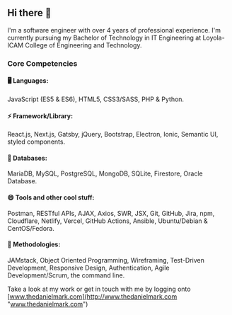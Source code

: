 ## Hi there 👋
I&apos;m a software engineer with over 4 years of professional experience. I&apos;m currently pursuing my Bachelor of Technology in IT Engineering at Loyola-ICAM College of Engineering and Technology.

### Core Competencies
#### 🖥️ Languages:
JavaScript (ES5 & ES6), HTML5, CSS3/SASS, PHP & Python.

#### ⚡ Framework/Library:
React.js, Next.js, Gatsby, jQuery, Bootstrap, Electron, Ionic, Semantic UI, styled components.

#### 💾 Databases:
MariaDB, MySQL, PostgreSQL, MongoDB, SQLite, Firestore, Oracle Database.

#### 😄 Tools and other cool stuff:
Postman, RESTful APIs, AJAX, Axios, SWR, JSX, Git, GitHub, Jira, npm, Cloudflare, Netlify, Vercel, GitHub Actions, Ansible, Ubuntu/Debian & CentOS/Fedora.

#### 💬 Methodologies:
JAMstack, Object Oriented Programming, Wireframing, Test-Driven Development, Responsive Design, Authentication, Agile Development/Scrum, the command line.

Take a look at my work or get in touch with me by logging onto [www.thedanielmark.com](http://www.thedanielmark.com "www.thedanielmark.com")

<!--
**thedanielmark/thedanielmark** is a ✨ _special_ ✨ repository because its `README.md` (this file) appears on your GitHub profile.

Here are some ideas to get you started:

- 🔭 I’m currently working on ...
- 🌱 I’m currently learning ...
- 👯 I’m looking to collaborate on ...
- 🤔 I’m looking for help with ...
- 💬 Ask me about ...
- 📫 How to reach me: ...
- 😄 Pronouns: ...
- ⚡ Fun fact: ...
-->

